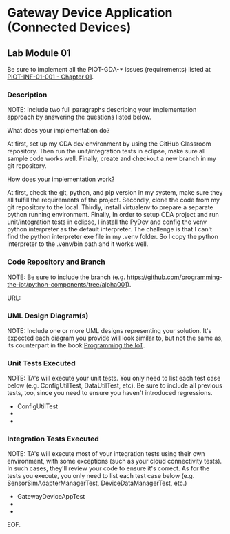 # Gateway Device Application (Connected Devices)

## Lab Module 01

Be sure to implement all the PIOT-GDA-* issues (requirements) listed at [PIOT-INF-01-001 - Chapter 01](https://github.com/orgs/programming-the-iot/projects/1#column-9974937).

### Description

NOTE: Include two full paragraphs describing your implementation approach by answering the questions listed below.

What does your implementation do? 

At first, set up my CDA dev environment by using the GitHub Classroom repository. Then run the unit/integration tests in eclipse, make sure all sample code works well. Finally, create and checkout a new branch in my git repository.

How does your implementation work?

At first, check the git, python, and pip version in my system, make sure they all fulfill the requirements of the project. Secondly, clone the code from my git repository to the local. Thirdly, install virtualenv to prepare a separate python running environment. Finally, In order to setup CDA project and run unit/integration tests in eclipse, I install the PyDev and config the venv python interpreter as the default interpreter. The challenge is that I can't find the python interpreter exe file in my .venv folder. So I copy the python interpreter to the .venv/bin path and it works well.

### Code Repository and Branch

NOTE: Be sure to include the branch (e.g. https://github.com/programming-the-iot/python-components/tree/alpha001).

URL: 

### UML Design Diagram(s)

NOTE: Include one or more UML designs representing your solution. It's expected each
diagram you provide will look similar to, but not the same as, its counterpart in the
book [Programming the IoT](https://learning.oreilly.com/library/view/programming-the-internet/9781492081401/).


### Unit Tests Executed

NOTE: TA's will execute your unit tests. You only need to list each test case below
(e.g. ConfigUtilTest, DataUtilTest, etc). Be sure to include all previous tests, too,
since you need to ensure you haven't introduced regressions.

- ConfigUtilTest
- 
- 

### Integration Tests Executed

NOTE: TA's will execute most of your integration tests using their own environment, with
some exceptions (such as your cloud connectivity tests). In such cases, they'll review
your code to ensure it's correct. As for the tests you execute, you only need to list each
test case below (e.g. SensorSimAdapterManagerTest, DeviceDataManagerTest, etc.)

- GatewayDeviceAppTest
- 
- 

EOF.
